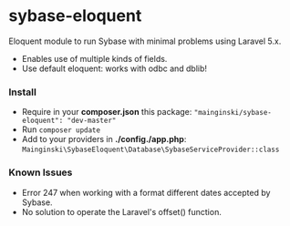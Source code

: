 # sybase-eloquent
Eloquent module to run Sybase with minimal problems using Laravel 5.x.
- Enables use of multiple kinds of fields.
- Use default eloquent: works with odbc and dblib!

### Install
- Require in your **composer.json** this package: ``"mainginski/sybase-eloquent": "dev-master"``
- Run ``composer update``
- Add to your providers in **./config./app.php**:
``Mainginski\SybaseEloquent\Database\SybaseServiceProvider::class``

### Known Issues
- Error 247 when working with a format different dates accepted by Sybase.
- No solution to operate the Laravel's offset() function.

